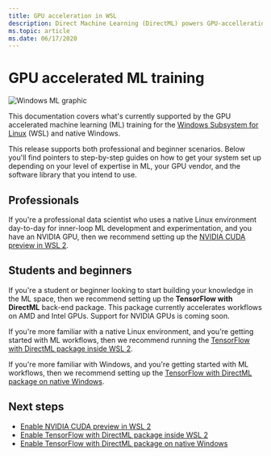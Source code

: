 ```yaml
---
title: GPU acceleration in WSL
description: Direct Machine Learning (DirectML) powers GPU-accelleration in Windows Subsystem for Linux
ms.topic: article
ms.date: 06/17/2020
---
```


# GPU accelerated ML training

![Windows ML graphic](../images/winml-graphic.png)

This documentation covers what's currently supported by the GPU accelerated machine learning (ML) training for the [Windows Subsystem for Linux](/windows/wsl/about) (WSL) and native Windows.

This release supports both professional and beginner scenarios. Below you'll find pointers to step-by-step guides on how to get your system set up depending on your level of expertise in ML, your GPU vendor, and the software library that you intend to use.

## Professionals

If you're a professional data scientist who uses a native Linux environment day-to-day for inner-loop ML development and experimentation, and you have an NVIDIA GPU, then we recommend setting up the [NVIDIA CUDA preview in WSL 2](gpu-cuda-in-wsl.md).

## Students and beginners 

If you're a student or beginner looking to start building your knowledge in the ML space, then we recommend setting up the **TensorFlow with DirectML** back-end package. This package currently accelerates workflows on AMD and Intel GPUs. Support for NVIDIA GPUs is coming soon. 

If you're more familiar with a native Linux environment, and you're getting started with ML workflows, then we recommend running the [TensorFlow with DirectML package inside WSL 2](gpu-tensorflow-wsl.md). 

If you're more familiar with Windows, and you're getting started with ML workflows, then we recommend setting up the [TensorFlow with DirectML package on native Windows](gpu-tensorflow-windows.md). 

## Next steps

* [Enable NVIDIA CUDA preview in WSL 2](gpu-cuda-in-wsl.md)
* [Enable TensorFlow with DirectML package inside WSL 2](gpu-tensorflow-wsl.md)
* [Enable TensorFlow with DirectML package on native Windows](gpu-tensorflow-windows.md)
